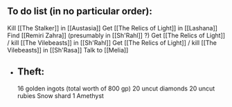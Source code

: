 ## To do list (in no particular order):
Kill [[The Stalker]] in [[Austasia]]
Get [[The Relics of Light]] in [[Lashana]]
Find [[Remiri Zahra]] (presumably in [[Sh'Rahl]] ?)
Get [[The Relics of Light]] / kill [[The Vilebeasts]] in [[Sh'Rahl]]
Get [[The Relics of Light]] / kill [[The Vilebeasts]] in [[Sh'Rasa]]
Talk to [[Melia]]
- ## Theft:
  16 golden ingots (total worth of 800 gp)
  20 uncut diamonds
  20 uncut rubies
  Snow shard
  1 Amethyst